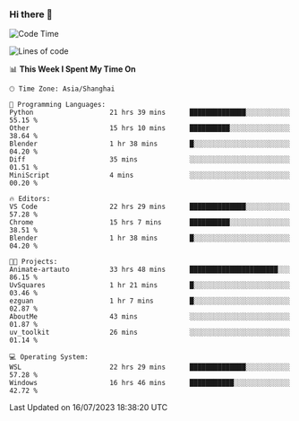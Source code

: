 ### Hi there 👋

<!--
**GwenKaplan/GwenKaplan** is a ✨ _special_ ✨ repository because its `README.md` (this file) appears on your GitHub profile.

Here are some ideas to get you started:

- 🔭 I’m currently working on ...
- 🌱 I’m currently learning ...
- 👯 I’m looking to collaborate on ...
- 🤔 I’m looking for help with ...
- 💬 Ask me about ...
- 📫 How to reach me: ...
- 😄 Pronouns: ...
- ⚡ Fun fact: ...
-->

<!--START_SECTION:waka-->
![Code Time](http://img.shields.io/badge/Code%20Time-194%20hrs%206%20mins-blue)

![Lines of code](https://img.shields.io/badge/From%20Hello%20World%20I%27ve%20Written-6.0%20thousand%20lines%20of%20code-blue)

📊 **This Week I Spent My Time On** 

```text
🕑︎ Time Zone: Asia/Shanghai

💬 Programming Languages: 
Python                   21 hrs 39 mins      ██████████████░░░░░░░░░░░   55.15 % 
Other                    15 hrs 10 mins      ██████████░░░░░░░░░░░░░░░   38.64 % 
Blender                  1 hr 38 mins        █░░░░░░░░░░░░░░░░░░░░░░░░   04.20 % 
Diff                     35 mins             ░░░░░░░░░░░░░░░░░░░░░░░░░   01.51 % 
MiniScript               4 mins              ░░░░░░░░░░░░░░░░░░░░░░░░░   00.20 % 

🔥 Editors: 
VS Code                  22 hrs 29 mins      ██████████████░░░░░░░░░░░   57.28 % 
Chrome                   15 hrs 7 mins       ██████████░░░░░░░░░░░░░░░   38.51 % 
Blender                  1 hr 38 mins        █░░░░░░░░░░░░░░░░░░░░░░░░   04.20 % 

🐱‍💻 Projects: 
Animate-artauto          33 hrs 48 mins      ██████████████████████░░░   86.15 % 
UvSquares                1 hr 21 mins        █░░░░░░░░░░░░░░░░░░░░░░░░   03.46 % 
ezguan                   1 hr 7 mins         █░░░░░░░░░░░░░░░░░░░░░░░░   02.87 % 
AboutMe                  43 mins             ░░░░░░░░░░░░░░░░░░░░░░░░░   01.87 % 
uv_toolkit               26 mins             ░░░░░░░░░░░░░░░░░░░░░░░░░   01.14 % 

💻 Operating System: 
WSL                      22 hrs 29 mins      ██████████████░░░░░░░░░░░   57.28 % 
Windows                  16 hrs 46 mins      ███████████░░░░░░░░░░░░░░   42.72 % 
```


 Last Updated on 16/07/2023 18:38:20 UTC
<!--END_SECTION:waka-->
